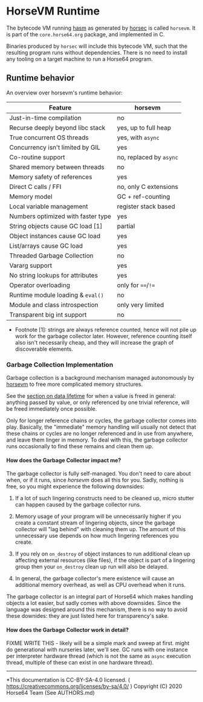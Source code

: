 
# HorseVM Runtime

The bytecode VM running [hasm](../Specification/hasm.md) as generated
by [horsec](../horsec/horsec.md) is called `horsevm`. It is part of
the `core.horse64.org` package, and implemented in C.

Binaries produced by `horsec` will include this bytecode VM, such
that the resulting program runs without dependencies. There is no need
to install any tooling on a target machine to run a Horse64 program.

## Runtime behavior

An overview over horsevm's runtime behavior:

| Feature                             | horsevm                 |
|-------------------------------------|-------------------------|
| Just-in-time compilation            | no                      |
| Recurse deeply beyond libc stack    | yes, up to full heap    |
| True concurrent OS threads          | yes, with `async`       |
| Concurrency isn't limited by GIL    | yes                     |
| Co-routine support                  | no, replaced by `async` |
| Shared memory between threads       | no                      |
| Memory safety of references         | yes                     |
| Direct C calls / FFI                | no, only C extensions   |
| Memory model                        | GC + ref-counting       |
| Local variable management           | register stack based    |
| Numbers optimized with faster type  | yes                     |
| String objects cause GC load [1]    | partial                 |
| Object instances cause GC load      | yes                     |
| List/arrays cause GC load           | yes                     |
| Threaded Garbage Collection         | no                      |
| Vararg support                      | yes                     |
| No string lookups for attributes    | yes                     |
| Operator overloading                | only for `==`/`!=`      |
| Runtime module loading & `eval()`   | no                      |
| Module and class introspection      | only very limited       |
| Transparent big int support         | no                      |


- Footnote [1]: strings are always reference counted, hence will
  not pile up work for the garbage collector later. However,
  reference counting itself also isn't necessarily cheap, and
  they will increase the graph of discoverable elements.


### Garbage Collection Implementation

Garbage collection is a background mechanism managed autonomously
by [horsevm](../Misc%20Tooling/horsevm.md) to free more complicated
memory structures.

See the [section on data lifetime](#data-lifetime-and-scopes) for when
a value is freed in general: anything passed by value, or only referenced
by one trivial reference, will be freed immediately once possible.

Only for longer reference chains or cycles, the garbage collector comes
into play. Basically, the "immediate" memory handling will usually
not detect that these chains or cycles are no longer referenced and in
use from anywhere, and leave them linger in memory. To deal with this,
the garbage collector runs occasionally to find these remains and clean
them up.

#### How does the Garbage Collector impact me?

The garbage collector is fully self-managed. You don't need to care
about when, or if it runs, since *horsevm* does all this for you.
Sadly, nothing is free, so you might experience the following downsides:

1. If a lot of such lingering constructs need to be cleaned up, micro
   stutter can happen caused by the garbage collector runs.

2. Memory usage of your program will be unnecessarily higher if you
   create a constant stream of lingering objects, since the garbage
   collector will "lag behind" with cleaning them up. The amount of
   this unnecessary use depends on how much lingering references you
   create.

3. If you rely on `on_destroy` of object instances to run additional
   clean up affecting external resources (like files), if the object
   is part of a lingering group then your `on_destroy` clean up run
   will also be delayed.

4. In general, the garbage collector's mere existence will cause an
   additional memory overhead, as well as CPU overhead when it runs.

The garbage collector is an integral part of Horse64 which makes
handling objects a lot easier, but sadly comes with above downsides.
Since the language was designed around this mechanism, there is no
way to avoid these downides: they are just listed here for
transparency's sake.

#### How does the Garbage Collector work in detail?

FIXME WRITE THIS - likely will be a simple mark and sweep at first.
might do generational with nurseries later, we'll see. GC runs
with one instance per interpreter hardware thread (which is not
the same as `async` execution thread, multiple of these can exist
in one hardware thread).

---
*This documentation is CC-BY-SA-4.0 licensed.
( https://creativecommons.org/licenses/by-sa/4.0/ )
Copyright (C) 2020  Horse64 Team (See AUTHORS.md)
